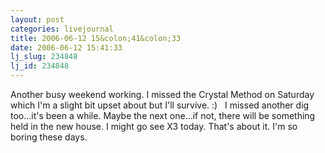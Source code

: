 ```yaml
---
layout: post
categories: livejournal
title: 2006-06-12 15&colon;41&colon;33
date: 2006-06-12 15:41:33
lj_slug: 234848
lj_id: 234848
---
```

Another busy weekend working. I missed the Crystal Method on Saturday which I'm a slight bit upset about but I'll survive. :)   I missed another dig too...it's been a while. Maybe the next one...if not, there will be something held in the new house. I might go see X3 today. That's about it. I'm so boring these days.
